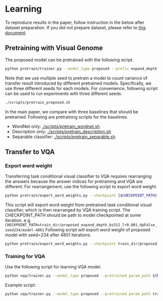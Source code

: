 # Learning
To reproduce results in the paper, follow instruction in the below after dataset preparation.
If you did not prepare dataset, please refer to [this document](dataset.md).
## Pretraining with Visual Genome
The proposed model can be pretrained with the following script.
```bash
python pretrain/trainer.py --model_type proposed --prefix expand_depth --max_train_iter 4810 --expand_depth False
```
Note that we use multiple seed to pretrain a model to count variance of transfer result introduced by different pretrained models.
Specifically, we use three different seeds for each models.
For convenience, following script can be used to run experiments with three different seeds.
```bash
./scripts/pretrain_proposed.sh
```
In the main paper, we compare with three baselines that should be pretrained. Following are pretraining scripts for the baselines.
* WordNet only: [./scripts/pretrain_wordnet.sh](../scripts/pretrain_wordnet.sh)
* Description only: [./scripts/pretrain_description.sh](../scripts/pretrain_description.sh)
* Separable classifier: [./scripts/pretrain_separable.sh](../scripts/pretrain_separable.sh)

## Transfer to VQA
### Export word weight
Transferring task conditional visual classifier to VQA requires rearranging the answers because the answer indices for pretraining and VQA are different.
For rearrangement, use the following script to export word weight.
```bash
python pretrain/export_word_weights.py --checkpoint {$CHECKPOINT_PATH}
```
This script will export word weight from pretrained task conditional visual classifier, which is then rearranged by VQA training script.
The CHECKPOINT_PATH should be path to model checkpointed at some iteration. e.g. ```CHECKPOINT_PATH=train_dir/proposed_expand_depth_bs512_lr0.001_dpFalse_seed234/model-4801```
Following script will export word weight of proposed model with seed=234 after 4801 iterations.
```bash
python pretrain/export_word_weights.py --checkpoint train_dir/proposed_expand_depth_bs512_lr0.001_dpFalse_seed234/model-4801
```
### Training for VQA
Use the following script for learning VQA model.
```bash
python vqa/trainer.py --model_type proposed --pretrained_param_path ${MODEL_PATH} --pretrain_word_weight_dir ${WORD_WEIGHT_DIR} --prefix ${TRAIN_DIR_NAME_PREFIX} --seed ${VQA_SEED}
```
Example script:
```bash
python vqa/trainer.py --model_type proposed --pretrained_param_path train_dir/proposed_expand_depth_bs512_lr0.001_dpFalse_seed234/model-4801 --pretrain_word_weight_dir train_dir/proposed_expand_depth_bs512_lr0.001_dpFalse_seed234/word_weights_model-4801 --prefix pretrainseed234 --seed 234
```
